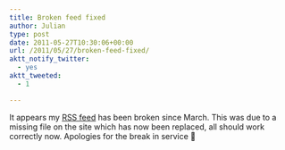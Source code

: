 ```yaml
---
title: Broken feed fixed
author: Julian
type: post
date: 2011-05-27T10:30:06+00:00
url: /2011/05/27/broken-feed-fixed/
aktt_notify_twitter:
  - yes
aktt_tweeted:
  - 1

---
```

It appears my [RSS feed][1] has been broken since March. This was due to a missing file on the site which has now been replaced, all should work correctly now. Apologies for the break in service 🙂

 [1]: http://feeds.feedburner.com/Synesthesia